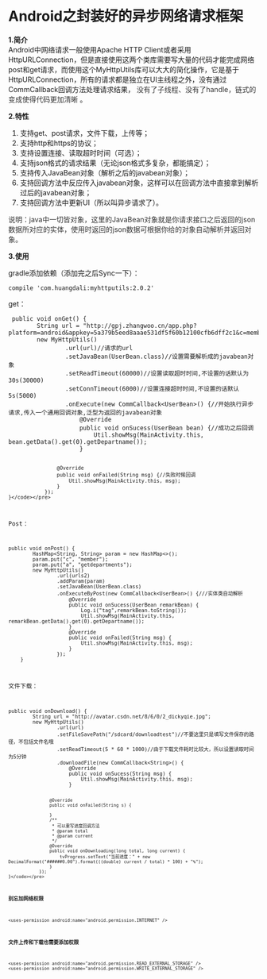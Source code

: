 # Android之封装好的异步网络请求框架 
  <p style="text-align:start"><strong>1.简介</strong>&nbsp;<br> Android中网络请求一般使用Apache HTTP Client或者采用HttpURLConnection，但是直接使用这两个类库需要写大量的代码才能完成网络post和get请求，而使用这个MyHttpUtils库可以大大的简化操作，它是基于HttpURLConnection，所有的请求都是独立在UI主线程之外，没有通过CommCallback回调方法处理请求结果， <span style="background-color:rgb(254, 254, 254); color:rgb(51, 51, 51)">没有了子线程、没有了handle，链式的变成使得代码更加清晰</span> 。</p> 
<p style="text-align:start"><strong>2.特性</strong>&nbsp;</p> 
<ol> 
 <li>支持get、post请求，文件下载，上传等；</li> 
 <li>支持http和https的协议；</li> 
 <li>支持设置连接、读取超时时间（可选）；</li> 
 <li>支持json格式的请求结果（无论json格式多复杂，都能搞定）；</li> 
 <li>支持传入JavaBean对象（解析之后的javabean对象）；</li> 
 <li>支持回调方法中反应传入javabean对象，这样可以在回调方法中直接拿到解析过后的javabean对象；</li> 
 <li>支持回调方法中更新UI（所以叫异步请求了）。</li> 
</ol> 
<p><span style="background-color:rgb(254, 254, 254); color:rgb(51, 51, 51)">说明：java中一切皆对象，这里的JavaBean对象就是你请求接口之后返回的json数据所对应的实体，使用时返回的json数据可根据你给的对象自动解析并返回对象。</span></p> 
<p><strong>3.使用</strong></p> 
<p>gradle添加依赖（添加完之后Sync一下）：</p> 
<pre><code class="language-java">compile 'com.huangdali:myhttputils:2.0.2'</code></pre> 
<p>get：</p> 
<pre><code class="language-java"> public void onGet() {
        String url = "http://gpj.zhangwoo.cn/app.php?platform=android&amp;appkey=5a379b5eed8aaae531df5f60b12100cfb6dff2c1&amp;c=member&amp;a=getdepartments";
        new MyHttpUtils()
                .url(url)//请求的url
                .setJavaBean(UserBean.class)//设置需要解析成的javabean对象
                .setReadTimeout(60000)//设置读取超时时间,不设置的话默认为30s(30000)
                .setConnTimeout(6000)//设置连接超时时间,不设置的话默认5s(5000)
                .onExecute(new CommCallback&lt;UserBean&gt;() {//开始执行异步请求,传入一个通用回调对象,泛型为返回的javabean对象
                    @Override
                    public void onSucess(UserBean bean) {//成功之后回调
                        Util.showMsg(MainActivity.this, bean.getData().get(0).getDepartname());
                    }

                    @Override
                    public void onFailed(String msg) {//失败时候回调
                        Util.showMsg(MainActivity.this, msg);
                    }
                });
    }</code></pre> 
<p>Post：</p> 
<pre><code class="language-java">public void onPost() {
        HashMap&lt;String, String&gt; param = new HashMap&lt;&gt;();
        param.put("c", "member");
        param.put("a", "getdepartments");
        new MyHttpUtils()
                .url(urls2)
                .addParam(param)
                .setJavaBean(UserBean.class)
                .onExecuteByPost(new CommCallback&lt;UserBean&gt;() {///实体类自动解析
                    @Override
                    public void onSucess(UserBean remarkBean) {
                        Log.i("tag",remarkBean.toString());
                        Util.showMsg(MainActivity.this, remarkBean.getData().get(0).getDepartname());
                    }
                    @Override
                    public void onFailed(String msg) {
                        Util.showMsg(MainActivity.this, msg);
                    }
                });
    }</code></pre> 
<p>文件下载：</p> 
<pre><code class="language-java">public void onDownload() {
        String url = "http://avatar.csdn.net/8/6/0/2_dickyqie.jpg";
        new MyHttpUtils()
                .url(url)
                .setFileSavePath("/sdcard/downloadtest")//不要这里只是填写文件保存的路径，不包括文件名哦
                .setReadTimeout(5 * 60 * 1000)//由于下载文件耗时比较大，所以设置读取时间为5分钟
                .downloadFile(new CommCallback&lt;String&gt;() {
                    @Override
                    public void onSucess(String msg) {
                        Util.showMsg(MainActivity.this, msg);
                    }

                    @Override
                    public void onFailed(String s) {

                    }
                    /**
                     * 可以重写进度回调方法
                     * @param total
                     * @param current
                     */
                    @Override
                    public void onDownloading(long total, long current) {
                        tvProgress.setText("当前进度：" + new DecimalFormat("######0.00").format(((double) current / total) * 100) + "%");
                    }
                });
    }</code></pre> 
<p><strong>别忘加网络权限</strong></p> 
<pre><code class="language-html">&lt;uses-permission android:name="android.permission.INTERNET" /&gt;</code></pre> 
<p><strong>文件上传和下载也需要添加权限</strong></p> 
<pre><code class="language-html">&lt;uses-permission android:name="android.permission.READ_EXTERNAL_STORAGE" /&gt;
&lt;uses-permission android:name="android.permission.WRITE_EXTERNAL_STORAGE" /&gt;</code></pre> 
